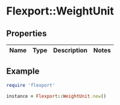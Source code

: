 # Flexport::WeightUnit

## Properties

| Name | Type | Description | Notes |
| ---- | ---- | ----------- | ----- |

## Example

```ruby
require 'flexport'

instance = Flexport::WeightUnit.new()
```

